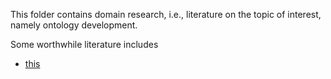 This folder contains domain research, i.e., literature on the topic of interest, namely ontology development.

Some worthwhile literature includes
- [this](https://www.ontologenkreis.org/docs/Ontology-Article_V1.1.pdf)
